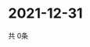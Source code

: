 # 2021-12-31
  共 0条

  <!-- BEGIN -->
  <!-- 最后更新时间Fri Dec 31 2021 09:04:48 GMT+0000 (Coordinated Universal Time) -->
  
  <!-- END -->
  
  